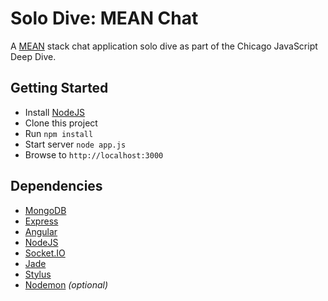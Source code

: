 Solo Dive: MEAN Chat
========

A [MEAN](http://mean.io/ "MEAN") stack chat application solo dive as part of the Chicago JavaScript Deep Dive.

## Getting Started ##

* Install [NodeJS](http://nodejs.org/ "node.js")
* Clone this project
* Run ``npm install``
* Start server ``node app.js``
* Browse to ``http://localhost:3000``

## Dependencies ##

* [MongoDB](http://www.mongodb.com/ "MongoDB")
* [Express](http://expressjs.com/ "Express")
* [Angular](http://angularjs.org/ "Angular")
* [NodeJS](http://nodejs.org/ "node.js")
* [Socket.IO](http://socket.io/ "socket.io")
* [Jade](https://github.com/visionmedia/jade "Jade")
* [Stylus](http://learnboost.github.io/stylus/ "Stylus")
* [Nodemon](https://github.com/remy/nodemon "nodemon") _(optional)_

